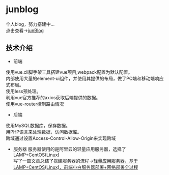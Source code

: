 # junblog

个人blog，努力搭建中...    
点击查看->[junBlog](http://shiny-jun.cn)

## 技术介绍

* 前端

使用vue.cli脚手架工具搭建vue项目,webpack配置为默认配置。     
内部使用大量的element-ui组件，并使用其提供的布局，做了PC端和移动端响应式布局。     
使用less预处理。    
利用vue官方推荐的axios获取后端提供的数据。     
使用vue-router控制路由情况

* 后端

使用MySQL数据库，保存数据。   
用PHP语言来处理数据，访问数据库。   
跨域通过设置Access-Control-Allow-Origin来实现跨域   

* 服务器
服务器使用的是阿里云的轻量应用服务器，选择了LAMP+CentOS(Linux)   
写了一篇文章总结了搭建服务器的流程->[轻量应用服务器，基于LAMP+CentOS(Linux)，前端小白服务器部署+网络部署全过程](https://blog.csdn.net/cuiji4724/article/details/81395364)

